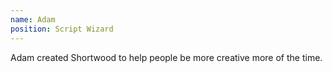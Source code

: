 ```yaml
---
name: Adam
position: Script Wizard
---
```

Adam created Shortwood to help people be more creative more of the time.
